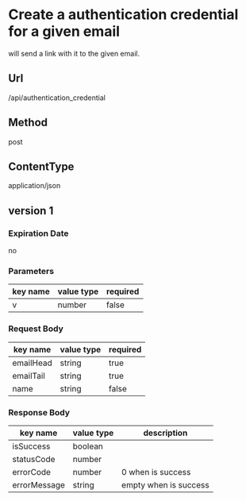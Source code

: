 # Create a authentication credential for a given email

will send a link with it to the given email.

## Url

/api/authentication_credential

## Method

post

## ContentType

application/json

## version 1

### Expiration Date

no

### Parameters

key name | value type | required
--- | --- | ---
v | number | false

### Request Body

key name | value type | required
--- | --- | ---
emailHead | string | true
emailTail | string | true
name | string | false

### Response Body

key name | value type | description
--- | --- | ---
isSuccess | boolean |
statusCode | number |
errorCode | number | 0 when is success
errorMessage | string | empty when is success